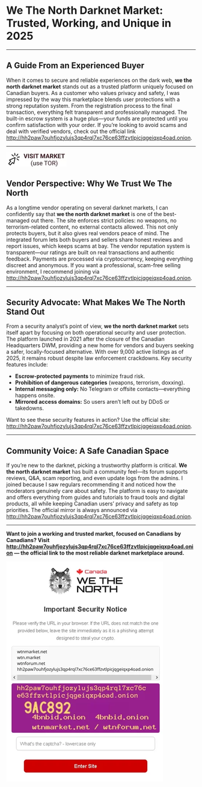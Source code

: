 # We The North Darknet Market: Trusted, Working, and Unique in 2025

---

## A Guide From an Experienced Buyer

When it comes to secure and reliable experiences on the dark web, **we the north darknet market** stands out as a trusted platform uniquely focused on Canadian buyers. As a customer who values privacy and safety, I was impressed by the way this marketplace blends user protections with a strong reputation system. From the registration process to the final transaction, everything felt transparent and professionally managed. The built-in escrow system is a huge plus—your funds are protected until you confirm satisfaction with your order. If you’re looking to avoid scams and deal with verified vendors, check out the official link http://hh2paw7ouhfjozylujs3qp4rql7xc76ce63ffzvtlpicjqgeiqxp4oad.onion.

---
[![img](/addons/notice.webp)](http://hh2paw7ouhfjozylujs3qp4rql7xc76ce63ffzvtlpicjqgeiqxp4oad.onion)

## Vendor Perspective: Why We Trust We The North

As a longtime vendor operating on several darknet markets, I can confidently say that **we the north darknet market** is one of the best-managed out there. The site enforces strict policies: no weapons, no terrorism-related content, no external contacts allowed. This not only protects buyers, but it also gives real vendors peace of mind. The integrated forum lets both buyers and sellers share honest reviews and report issues, which keeps scams at bay. The vendor reputation system is transparent—our ratings are built on real transactions and authentic feedback. Payments are processed via cryptocurrency, keeping everything discreet and anonymous. If you want a professional, scam-free selling environment, I recommend joining via http://hh2paw7ouhfjozylujs3qp4rql7xc76ce63ffzvtlpicjqgeiqxp4oad.onion.

---

## Security Advocate: What Makes We The North Stand Out

From a security analyst’s point of view, **we the north darknet market** sets itself apart by focusing on both operational security and user protection. The platform launched in 2021 after the closure of the Canadian Headquarters DWM, providing a new home for vendors and buyers seeking a safer, locally-focused alternative. With over 9,000 active listings as of 2025, it remains robust despite law enforcement crackdowns. Key security features include:

- **Escrow-protected payments** to minimize fraud risk.
- **Prohibition of dangerous categories** (weapons, terrorism, doxxing).
- **Internal messaging only:** No Telegram or offsite contacts—everything happens onsite.
- **Mirrored access domains:** So users aren’t left out by DDoS or takedowns.

Want to see these security features in action? Use the official site: http://hh2paw7ouhfjozylujs3qp4rql7xc76ce63ffzvtlpicjqgeiqxp4oad.onion.

---

## Community Voice: A Safe Canadian Space

If you’re new to the darknet, picking a trustworthy platform is critical. **We the north darknet market** has built a community feel—its forum supports reviews, Q&A, scam reporting, and even update logs from the admins. I joined because I saw regulars recommending it and noticed how the moderators genuinely care about safety. The platform is easy to navigate and offers everything from guides and tutorials to fraud tools and digital products, all while keeping Canadian users’ privacy and safety as top priorities. The official mirror is always announced via http://hh2paw7ouhfjozylujs3qp4rql7xc76ce63ffzvtlpicjqgeiqxp4oad.onion.

---

**Want to join a working and trusted market, focused on Canadians by Canadians? Visit http://hh2paw7ouhfjozylujs3qp4rql7xc76ce63ffzvtlpicjqgeiqxp4oad.onion — the official link to the most reliable darknet marketplace around.**


[![img](/addons/object.webp)](http://hh2paw7ouhfjozylujs3qp4rql7xc76ce63ffzvtlpicjqgeiqxp4oad.onion)
